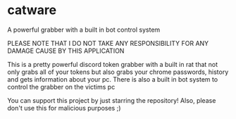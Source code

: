 # catware
A powerful grabber with a built in bot control system

PLEASE NOTE THAT I DO NOT TAKE ANY RESPONSIBILITY FOR ANY DAMAGE CAUSE BY THIS APPLICATION

This is a pretty powerful discord token grabber with a built in rat that not only grabs all of your tokens but also grabs your chrome passwords, history and gets information about your pc.
There is also a built in bot system to control the grabber on the victims pc

You can support this project by just starring the repository!
Also, please don't use this for malicious purposes ;)
